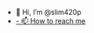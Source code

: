 - 👋 Hi, I’m @slim420p
- [- 📫 How to reach me ](https://steamcommunity.com/id/slim420p "steam")

<!---
slim420p/slim420p is a ✨ special ✨ repository because its `README.md` (this file) appears on your GitHub profile.
You can click the Preview link to take a look at your changes.
--->
